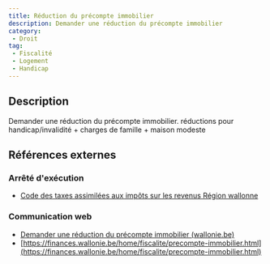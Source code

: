 ```yaml
---
title: Réduction du précompte immobilier
description: Demander une réduction du précompte immobilier
category: 
 - Droit
tag: 
 - Fiscalité
 - Logement
 - Handicap
---
```


## Description

Demander une réduction du précompte immobilier.
réductions pour handicap/invalidité + charges de famille + maison modeste

## Références externes 

### Arrêté d'exécution

- [Code des taxes assimilées aux impôts sur les revenus Région wallonne](https://wallex.wallonie.be/eli/loi-decret/1965/11/23/1111111111)
### Communication web

- [Demander une réduction du précompte immobilier (wallonie.be)](https://www.wallonie.be/fr/demarches/demander-une-reduction-du-precompte-immobilier)
- [https://finances.wallonie.be/home/fiscalite/precompte-immobilier.html](https://finances.wallonie.be/home/fiscalite/precompte-immobilier.html)



